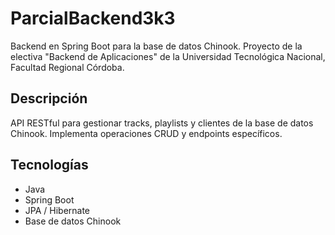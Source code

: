 # ParcialBackend3k3

Backend en Spring Boot para la base de datos Chinook. Proyecto de la electiva "Backend de Aplicaciones" de la Universidad Tecnológica Nacional, Facultad Regional Córdoba.

## Descripción

API RESTful para gestionar tracks, playlists y clientes de la base de datos Chinook. Implementa operaciones CRUD y endpoints específicos.

## Tecnologías

- Java
- Spring Boot
- JPA / Hibernate
- Base de datos Chinook
